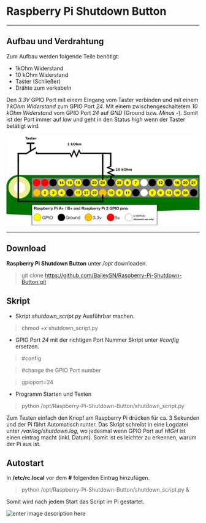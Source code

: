 # Raspberry Pi Shutdown Button

----
## Aufbau und Verdrahtung ##
Zum Aufbau werden folgende Teile benötigt:
- 1kOhm Widerstand
- 10 kOhm Widerstand
- Taster (Schließer)
- Drähte zum verkabeln

Den *3.3V* GPIO Port mit einem Eingang vom Taster verbinden und mit einem *1 kOhm Widerstand* zum GPIO Port *24*.
Mit einem zwischengeschaltetem *10 kOhm Widerstand* vom GPIO Port *24* auf *GND* (Ground bzw. *Minus* *-*).
Somit ist der Port immer auf *low* und geht in den Status *high* wenn der Taster betätigt wird.

![Aufbau](https://raw.githubusercontent.com/BaileySN/Raspberry-Pi-Shutdown-Button/master/gpio-numbers-pi2.png)

----------


## Download ##
**Raspberry Pi Shutdown Button**  unter */opt* downloaden.

>    git clone https://github.com/BaileySN/Raspberry-Pi-Shutdown-Button.git

## Skript ##
- Skript *shutdown_script.py* Ausführbar machen.

>    chmod +x shutdown_script.py

- GPIO Port *24* mit der richtigen Port Nummer Skript unter *#config* ersetzen.

>    #config

>    #change the GPIO Port number

>    gpioport=24

- Programm Starten und Testen

>    python /opt/Raspberry-Pi-Shutdown-Button/shutdown_script.py

Zum Testen einfach den Knopf am Raspberry Pi drücken für ca. 3 Sekunden und der Pi fährt Automatisch runter.
Das Skript schreibt in eine Logdatei unter */var/log/shutdown.log*, wo jedesmal wenn GPIO Port auf *HIGH* ist einen eintrag macht (inkl. Datum).
Somit ist es leichter zu erkennen, warum der Pi aus ist.

## Autostart ##

In **/etc/rc.local** vor dem **#** folgenden Eintrag hinzufügen.

>    python /opt/Raspberry-Pi-Shutdown-Button/shutdown_script.py &

Somit wird nach jedem Start das Script im Pi gestartet.

 ![enter image description here](http://wiki.pratznschutz.com/images/thumb/f/f6/Logo_raspberry_pi.png/100px-Logo_raspberry_pi.png)
